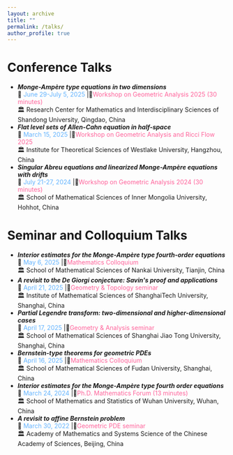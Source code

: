 ```yaml
---
layout: archive
title: ""
permalink: /talks/
author_profile: true
---
```


# Conference Talks
* ***Monge-Ampère type equations in two dimensions***    
     📅 <span style="color: #64B4FF;">June 29-July 5, 2025</span> |📍<span style="color: #FF649B;">Workshop on Geometric Analysis 2025 (30 minutes)</span>   
     🏛️ Research Center for Mathematics and Interdisciplinary Sciences of Shandong University, Qingdao, China   
 * ***Flat level sets of Allen-Cahn equation in half-space***  
     📅 <span style="color: #64B4FF;">March 15, 2025</span> |📍<span style="color: #FF649B;">Workshop on Geometric Analysis and Ricci Flow 2025</span>  
     🏛️ Institute for Theoretical Sciences of Westlake University, Hangzhou, China
 * ***Singular Abreu equations and linearized Monge-Ampère equations with drifts***    
     📅 <span style="color: #64B4FF;">July 21-27, 2024</span> |📍<span style="color: #FF649B;">Workshop on Geometric Analysis 2024 (30 minutes)</span>   
     🏛️ School of Mathematical Sciences of Inner Mongolia University, Hohhot, China   

# Seminar and Colloquium Talks
  * ***Interior estimates for the Monge-Ampère type fourth-order equations***  
    📅 <span style="color: #64B4FF;">May 6, 2025</span> |📍<span style="color: #FF649B;">Mathematics Colloquium</span>  
    🏛️ School of Mathematical Sciences of Nankai University, Tianjin, China  
  * ***A revisit to the De Giorgi conjecture: Savin's proof and applications***  
    📅 <span style="color: #64B4FF;">April 21, 2025</span> |📍<span style="color: #FF649B;">Geometry & Topology seminar</span>  
    🏛️ Institute of Mathematical Sciences of ShanghaiTech University, Shanghai, China  
  * ***Partial Legendre transform: two-dimensional and higher-dimensional cases***  
    📅 <span style="color: #64B4FF;">April 17, 2025</span> |📍<span style="color: #FF649B;">Geometry & Analysis seminar</span>  
    🏛️ School of Mathematical Sciences of Shanghai Jiao Tong University, Shanghai, China  
  * ***Bernstein-type theorems for geometric PDEs***  
    📅 <span style="color: #64B4FF;">April 16, 2025</span> |📍<span style="color: #FF649B;">Mathematics Colloquium</span>  
    🏛️ School of Mathematical Sciences of Fudan University, Shanghai, China  
  * ***Interior estimates for the Monge-Ampère type fourth order equations***   
     📅 <span style="color: #64B4FF;">March 24, 2024</span> |📍<span style="color: #FF649B;">Ph.D. Mathematics Forum (13 minutes)</span>  
     🏛️ School of Mathematics and Statistics of Wuhan University, Wuhan, China
  * ***A revisit to affine Bernstein problem***   
     📅 <span style="color: #64B4FF;">March 30, 2022</span> |📍<span style="color: #FF649B;">Geometric PDE seminar</span>  
     🏛️ Academy of Mathematics and Systems Science of the Chinese Academy of Sciences, Beijing, China   
